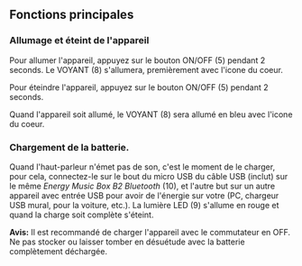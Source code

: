 ## Fonctions principales

### Allumage et éteint de l'appareil


Pour allumer l'appareil, appuyez sur le bouton ON/OFF (5) pendant 2 seconds. Le VOYANT (8) s'allumera, premièrement avec l'icone du coeur.

Pour éteindre l'appareil, appuyez sur le bouton ON/OFF (5) pendant 2 seconds.

Quand l'appareil soit allumé, le VOYANT (8) sera allumé en bleu avec l'icone du coeur.


### Chargement de la batterie.

Quand l'haut-parleur n'émet pas de son, c'est le moment de le charger, pour cela, connectez-le sur le bout du micro USB du câble USB (inclut) sur le même *Energy Music Box B2 Bluetooth* (10), et l'autre but sur un autre appareil avec entrée USB pour avoir de l'énergie sur votre (PC, chargeur USB mural, pour la voiture, etc.). La lumière LED (9) s'allume en rouge et quand la charge soit complète s'éteint.

**Avis:** Il est recommandé de charger l'appareil avec le commutateur en OFF. Ne pas stocker ou laisser tomber en désuétude  avec la batterie complètement déchargée.
